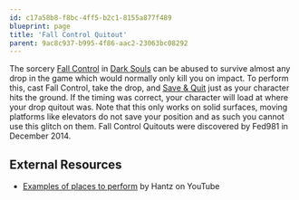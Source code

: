 ```yaml
---
id: c17a58b8-f8bc-4ff5-b2c1-8155a877f489
blueprint: page
title: 'Fall Control Quitout'
parent: 9ac8c937-b995-4f86-aac2-23063bc08292
---
```

The sorcery [Fall Control](//darksouls.wikidot.com/fall-control) in [Dark Souls](/darksouls) can be abused to survive almost any drop in the game which would normally only kill you on impact. To perform this, cast Fall Control, take the drop, and [Save & Quit](/save-and-quit) just as your character hits the ground. If the timing was correct, your character will load at where your drop quitout was. Note that this only works on solid surfaces, moving platforms like elevators do not save your position and as such you cannot use this glitch on them. Fall Control Quitouts were discovered by Fed981 in December 2014.

## External Resources

- [Examples of places to perform](//youtu.be/zGtyqfMbdOI) by Hantz on YouTube
